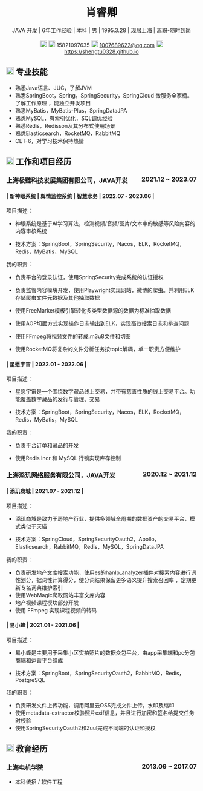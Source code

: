 <center>
     <h1>肖睿卿</h1>
     <div>
         <span>
             JAVA 开发 | 
         </span>
         <span>
              6年工作经验 | 
         </span>
        <span>
              本科 | 
         </span>
         <span>
              男 | 
         </span>
         <span>
              1995.3.28 | 
         </span>
         <span>
              现居上海 | 
         </span>
         <span>
              离职-随时到岗
         </span>
    </div>
   <div>
      <br>
    </div>
     <div>
         <span>
             <img src="resume/phone.svg" width="18px">
              <img src="resume/weixin.svg" width="18px">
             15821097635
         </span>
         <span>
             <img src="resume/email.svg" width="18px">
             <a href="mailto:1007689622@qq.com"> 1007689622@qq.com</a>
         </span>
         <span>
             <img src="resume/website.svg" width="18px">
             <a href="https://shengtu0328.github.io"> https://shengtu0328.github.io</a>
         </span>
     </div>
 </center>

## <img src="resume/skill.svg" height="20px"> 专业技能

- 熟悉Java语言、JUC，了解JVM
- 熟悉SpringBoot，Spring，SpringSecurity，SpringCloud 微服务全家桶。了解工作原理 ，能独立开发项目
- 熟悉MyBatis，MyBatis-Plus，SpringDataJPA
- 熟悉MySQL，有索引优化，SQL调优经验
- 熟悉Redis，Redisson及其分布式使用场景
- 熟悉Elasticsearch，RocketMQ，RabbitMQ
- CET-6，对学习技术保持热情

## <img src="resume/project.svg" height="20px"> 工作和项目经历

### 上海极链科技发展集团有限公司，JAVA开发 <span class="right" style="float:right">2021.12 ~ 2023.07</span>
####  | 新神眼系统 | 舆情监控系统 | 智慧水务 | 2022.07 - 2023.06 |

项目描述： 

- 神眼系统是基于AI学习算法，检测视频/音频/图片/文本中的敏感等风险内容的内容审核系统

- 技术方案：SpringBoot，SpringSecurity，Nacos，ELK，RocketMQ，Redis，MyBatis，MySQL

我的职责：

- 负责平台的登录认证，使用SpringSecurity完成系统的认证授权

- 负责监管内容模块开发，使用Playwright实现网站，微博的爬虫。并利用ELK存储爬虫文件元数据及其他抽取数据

- 使用FreeMarker模板引擎转化多类型数据源的数据为标准抽取数据

- 使用AOP切面方式实现操作日志输出到ELK，实现高效搜索日志和排查问题

- 使用FFmpeg将视频文件的转成.m3u8文件和切图

- 使用RocketMQ将复杂的文件分析任务按topic解耦，单一职责方便维护


#### | 星愿宇宙 |  2022.01 - 2022.06 |

项目描述： 

- 星愿宇宙是一个围绕数字藏品线上交易，并带有慈善性质的线上交易平台。功能覆盖数字藏品的发行与管理、交易

- 技术方案：SpringBoot，SpringSecurity，Nacos，ELK，RocketMQ，Redis，MyBatis，MySQL

我的职责：

- 负责平台订单和藏品的开发

- 使用Redis Incr 和 MySQL 行锁实现库存控制

### 上海添玑网络服务有限公司，JAVA开发 <span class="right" style="float:right">2020.12 ~  2021.12 </span>
####  | 添玑商城 |  2021.07 - 2021.12 |

项目描述： 

- 添玑商城是致力于房地产行业，提供多领域全周期的数据资产的交易平台，模式类似于天猫

- 技术方案：SpringCloud，SpringSecurityOauth2，Apollo，Elasticsearch，RabbitMQ，Redis，MySQL，SpringDataJPA

我的职责： 

- 负责研发地产文库搜索功能，使用es的hanlp_analyzer插件对搜索内容进行词性划分，据词性计算得分，使分词结果保留更多语义提升搜索召回率 ，定期更新专名词典维护索引
- 使用WebMagic爬取网站丰富文库内容 
- 地产视频课程模块部分开发
- 使用 FFmpeg 实现课程视频的转码

#### | 易小蜂 |  2021.01 - 2021.06 |

项目描述： 

- 易小蜂是主要用于采集小区实拍照片的数据众包平台，由app采集端和pc分包商端和运营平台组成

- 技术方案：SpringBoot，SpringSecurityOauth2，RabbitMQ，Redis，PostgreSQL

我的职责： 

- 负责研发文件上传功能，调用阿里云OSS完成文件上传，水印及缩印
- 使用metadata-extractor校验照片exif信息，并且进行加密和签名给提交任务时校验
- 使用SpringSecurityOauth2和Zuul完成不同端的认证和授权



## <img src="resume/education.svg" height="20px"> 教育经历

### 上海电机学院<span class="right" style="float:right">2013.09 ~ 2017.07</span>

- 本科统招 / 软件工程
